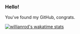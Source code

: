 ### Hello!


You've found my GitHub, congrats.

[![willianrod's wakatime stats](https://github-readme-stats.vercel.app/api/wakatime?username=jeffduhdawg)](https://github.com/anuraghazra/github-readme-stats)
